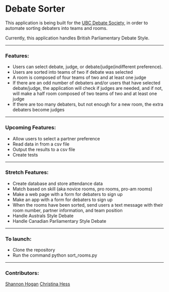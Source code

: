 # Debate Sorter

This application is being built for the [UBC Debate Society](http://ubcdebate.com/), in order to automate sorting debaters into teams and rooms.

Currently, this application handles British Parliamentary Debate Style.

---

### Features:

- Users can select debate, judge, or debate/judge(indifferent preference).
- Users are sorted into teams of two if debate was selected
- A room is composed of four teams of two and at least one judge
- If there are an odd number of debaters and/or users that have selected debate/judge, the application will check if judges are needed, and if not, will make a half room composed of two teams of two and at least one judge
- If there are too many debaters, but not enough for a new room, the extra debaters become judges

---

### Upcoming Features:

- Allow users to select a partner preference
- Read data in from a csv file
- Output the results to a csv file
- Create tests

---

### Stretch Features:

- Create database and store attendance data
- Match based on skill (aka novice rooms, pro rooms, pro-am rooms)
- Make a web page with a form for debaters to sign up
- Make an app with a form for debaters to sign up
- When the rooms have been sorted, send users a text message with their room number, partner information, and team position
- Handle Australs Style Debate
- Handle Canadian Parliamentary Style Debate

---

### To launch:
- Clone the repository
- Run the command python sort_rooms.py

---

### Contributors:

[Shannon Hogan](https://github.com/shannonjanehogan)
[Christina Hess](https://github.com/mariaxtina)